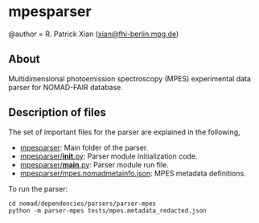 # mpesparser
@author = R. Patrick Xian (xian@fhi-berlin.mpg.de)

## About

Multidimensional photoemission spectroscopy (MPES) experimental data parser for NOMAD-FAIR database.

## Description of files
The set of important files for the parser are explained in the following,
- [mpesparser](mpesnparser): Main folder of the parser.
- [mpesparser/__init__.py](skeletonparser/__init__.py): Parser module initialization code.
- [mpesparser/__main__.py](skeletonparser/__main__.py): Parser module run file.
- [mpesparser/mpes.nomadmetainfo.json](mpesparser/mpes.nomadmetainfo.json): MPES metadata definitions.

To run the parser:
```
cd nomad/dependencies/parsers/parser-mpes
python -m parser-mpes tests/mpes.metadata_redacted.json
```
